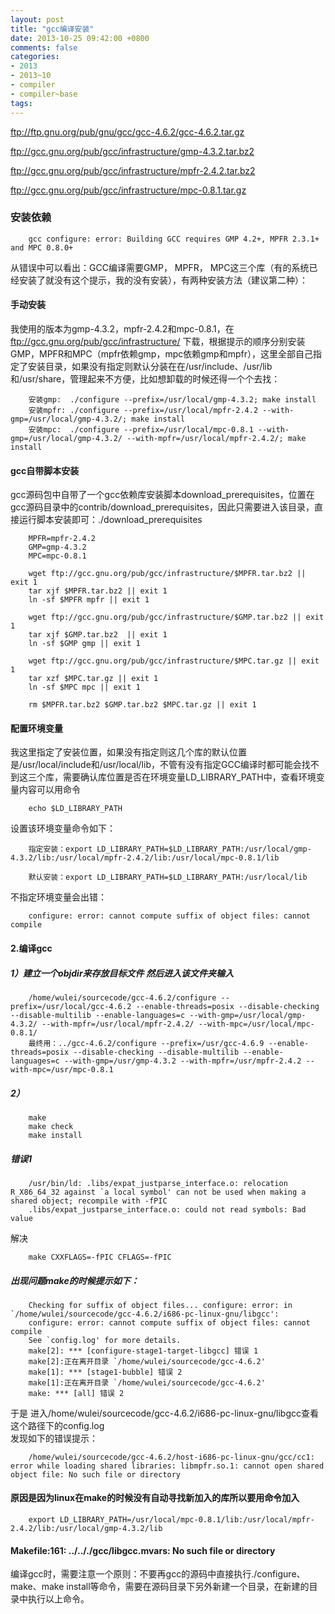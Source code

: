 ```yaml
---
layout: post
title: "gcc编译安装"
date: 2013-10-25 09:42:00 +0800
comments: false
categories:
- 2013
- 2013~10
- compiler
- compiler~base
tags:
---
```


ftp://ftp.gnu.org/pub/gnu/gcc/gcc-4.6.2/gcc-4.6.2.tar.gz

ftp://gcc.gnu.org/pub/gcc/infrastructure/gmp-4.3.2.tar.bz2

ftp://gcc.gnu.org/pub/gcc/infrastructure/mpfr-2.4.2.tar.bz2

ftp://gcc.gnu.org/pub/gcc/infrastructure/mpc-0.8.1.tar.gz

### 安装依赖
```
	gcc configure: error: Building GCC requires GMP 4.2+, MPFR 2.3.1+ and MPC 0.8.0+
```

从错误中可以看出：GCC编译需要GMP， MPFR， MPC这三个库（有的系统已经安装了就没有这个提示，我的没有安装），有两种安装方法（建议第二种）：

#### 手动安装

我使用的版本为gmp-4.3.2，mpfr-2.4.2和mpc-0.8.1，在 ftp://gcc.gnu.org/pub/gcc/infrastructure/ 下载，根据提示的顺序分别安装GMP，MPFR和MPC（mpfr依赖gmp，mpc依赖gmp和mpfr），这里全部自己指定了安装目录，如果没有指定则默认分装在在/usr/include、/usr/lib和/usr/share，管理起来不方便，比如想卸载的时候还得一个个去找：

```
	安装gmp:  ./configure --prefix=/usr/local/gmp-4.3.2; make install
	安装mpfr: ./configure --prefix=/usr/local/mpfr-2.4.2 --with-gmp=/usr/local/gmp-4.3.2/; make install
	安装mpc:  ./configure --prefix=/usr/local/mpc-0.8.1 --with-gmp=/usr/local/gmp-4.3.2/ --with-mpfr=/usr/local/mpfr-2.4.2/; make install
```

#### gcc自带脚本安装

gcc源码包中自带了一个gcc依赖库安装脚本download_prerequisites，位置在gcc源码目录中的contrib/download_prerequisites，因此只需要进入该目录，直接运行脚本安装即可：./download_prerequisites
```
	MPFR=mpfr-2.4.2
	GMP=gmp-4.3.2
	MPC=mpc-0.8.1

	wget ftp://gcc.gnu.org/pub/gcc/infrastructure/$MPFR.tar.bz2 || exit 1
	tar xjf $MPFR.tar.bz2 || exit 1
	ln -sf $MPFR mpfr || exit 1

	wget ftp://gcc.gnu.org/pub/gcc/infrastructure/$GMP.tar.bz2 || exit 1
	tar xjf $GMP.tar.bz2  || exit 1
	ln -sf $GMP gmp || exit 1

	wget ftp://gcc.gnu.org/pub/gcc/infrastructure/$MPC.tar.gz || exit 1
	tar xzf $MPC.tar.gz || exit 1
	ln -sf $MPC mpc || exit 1

	rm $MPFR.tar.bz2 $GMP.tar.bz2 $MPC.tar.gz || exit 1
```

#### 配置环境变量

我这里指定了安装位置，如果没有指定则这几个库的默认位置是/usr/local/include和/usr/local/lib，不管有没有指定GCC编译时都可能会找不到这三个库，需要确认库位置是否在环境变量LD_LIBRARY_PATH中，查看环境变量内容可以用命令
```
	echo $LD_LIBRARY_PATH
```
设置该环境变量命令如下：

```
	指定安装：export LD_LIBRARY_PATH=$LD_LIBRARY_PATH:/usr/local/gmp-4.3.2/lib:/usr/local/mpfr-2.4.2/lib:/usr/local/mpc-0.8.1/lib

	默认安装：export LD_LIBRARY_PATH=$LD_LIBRARY_PATH:/usr/local/lib
```

不指定环境变量会出错：
```
	configure: error: cannot compute suffix of object files: cannot compile
```

#### 2.编译gcc
##### 1）建立一个objdir来存放目标文件 然后进入该文件夹输入
```
	/home/wulei/sourcecode/gcc-4.6.2/configure --prefix=/usr/local/gcc-4.6.2 --enable-threads=posix --disable-checking --disable-multilib --enable-languages=c --with-gmp=/usr/local/gmp-4.3.2/ --with-mpfr=/usr/local/mpfr-2.4.2/ --with-mpc=/usr/local/mpc-0.8.1/
	最终用：../gcc-4.6.2/configure --prefix=/usr/gcc-4.6.9 --enable-threads=posix --disable-checking --disable-multilib --enable-languages=c --with-gmp=/usr/gmp-4.3.2 --with-mpfr=/usr/mpfr-2.4.2 --with-mpc=/usr/mpc-0.8.1
```

##### 2）
```
	make
	make check
	make install
```

##### 错误1
```
	/usr/bin/ld: .libs/expat_justparse_interface.o: relocation R_X86_64_32 against `a local symbol' can not be used when making a shared object; recompile with -fPIC
	.libs/expat_justparse_interface.o: could not read symbols: Bad value
```
解决
```
	make CXXFLAGS=-fPIC CFLAGS=-fPIC
```

##### 出现问题make的时候提示如下：
```
	Checking for suffix of object files... configure: error: in `/home/wulei/sourcecode/gcc-4.6.2/i686-pc-linux-gnu/libgcc':
	configure: error: cannot compute suffix of object files: cannot compile
	See `config.log' for more details.
	make[2]: *** [configure-stage1-target-libgcc] 错误 1
	make[2]:正在离开目录 `/home/wulei/sourcecode/gcc-4.6.2'
	make[1]: *** [stage1-bubble] 错误 2
	make[1]:正在离开目录 `/home/wulei/sourcecode/gcc-4.6.2'
	make: *** [all] 错误 2
```
于是 进入/home/wulei/sourcecode/gcc-4.6.2/i686-pc-linux-gnu/libgcc查看这个路径下的config.log  
发现如下的错误提示：  
```
	/home/wulei/sourcecode/gcc-4.6.2/host-i686-pc-linux-gnu/gcc/cc1: error while loading shared libraries: libmpfr.so.1: cannot open shared object file: No such file or directory
```

#### 原因是因为linux在make的时候没有自动寻找新加入的库所以要用命令加入  
```
	export LD_LIBRARY_PATH=/usr/local/mpc-0.8.1/lib:/usr/local/mpfr-2.4.2/lib:/usr/local/gmp-4.3.2/lib
```

#### Makefile:161: ../.././gcc/libgcc.mvars: No such file or directory  
编译gcc时，需要注意一个原则：不要再gcc的源码中直接执行./configure、make、make install等命令，需要在源码目录下另外新建一个目录，在新建的目录中执行以上命令。

